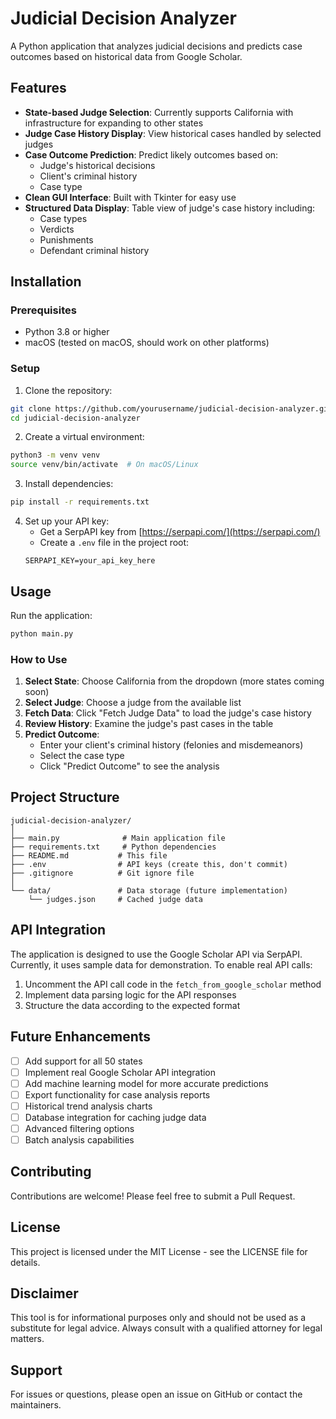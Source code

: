 # Judicial Decision Analyzer

A Python application that analyzes judicial decisions and predicts case outcomes based on historical data from Google Scholar.

## Features

- **State-based Judge Selection**: Currently supports California with infrastructure for expanding to other states
- **Judge Case History Display**: View historical cases handled by selected judges
- **Case Outcome Prediction**: Predict likely outcomes based on:
  - Judge's historical decisions
  - Client's criminal history
  - Case type
- **Clean GUI Interface**: Built with Tkinter for easy use
- **Structured Data Display**: Table view of judge's case history including:
  - Case types
  - Verdicts
  - Punishments
  - Defendant criminal history

## Installation

### Prerequisites

- Python 3.8 or higher
- macOS (tested on macOS, should work on other platforms)

### Setup

1. Clone the repository:
```bash
git clone https://github.com/yourusername/judicial-decision-analyzer.git
cd judicial-decision-analyzer
```

2. Create a virtual environment:
```bash
python3 -m venv venv
source venv/bin/activate  # On macOS/Linux
```

3. Install dependencies:
```bash
pip install -r requirements.txt
```

4. Set up your API key:
   - Get a SerpAPI key from [https://serpapi.com/](https://serpapi.com/)
   - Create a `.env` file in the project root:
   ```
   SERPAPI_KEY=your_api_key_here
   ```

## Usage

Run the application:
```bash
python main.py
```

### How to Use

1. **Select State**: Choose California from the dropdown (more states coming soon)
2. **Select Judge**: Choose a judge from the available list
3. **Fetch Data**: Click "Fetch Judge Data" to load the judge's case history
4. **Review History**: Examine the judge's past cases in the table
5. **Predict Outcome**: 
   - Enter your client's criminal history (felonies and misdemeanors)
   - Select the case type
   - Click "Predict Outcome" to see the analysis

## Project Structure

```
judicial-decision-analyzer/
│
├── main.py              # Main application file
├── requirements.txt     # Python dependencies
├── README.md           # This file
├── .env                # API keys (create this, don't commit)
├── .gitignore          # Git ignore file
│
└── data/               # Data storage (future implementation)
    └── judges.json     # Cached judge data
```

## API Integration

The application is designed to use the Google Scholar API via SerpAPI. Currently, it uses sample data for demonstration. To enable real API calls:

1. Uncomment the API call code in the `fetch_from_google_scholar` method
2. Implement data parsing logic for the API responses
3. Structure the data according to the expected format

## Future Enhancements

- [ ] Add support for all 50 states
- [ ] Implement real Google Scholar API integration
- [ ] Add machine learning model for more accurate predictions
- [ ] Export functionality for case analysis reports
- [ ] Historical trend analysis charts
- [ ] Database integration for caching judge data
- [ ] Advanced filtering options
- [ ] Batch analysis capabilities

## Contributing

Contributions are welcome! Please feel free to submit a Pull Request.

## License

This project is licensed under the MIT License - see the LICENSE file for details.

## Disclaimer

This tool is for informational purposes only and should not be used as a substitute for legal advice. Always consult with a qualified attorney for legal matters.

## Support

For issues or questions, please open an issue on GitHub or contact the maintainers.